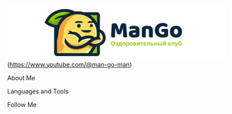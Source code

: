 ![Header](https://github.com/man-go-man/man-go-man/blob/main/Assets/header.png)(https://www.youtube.com/@man-go-man)

About Me

Languages and Tools

Follow Me